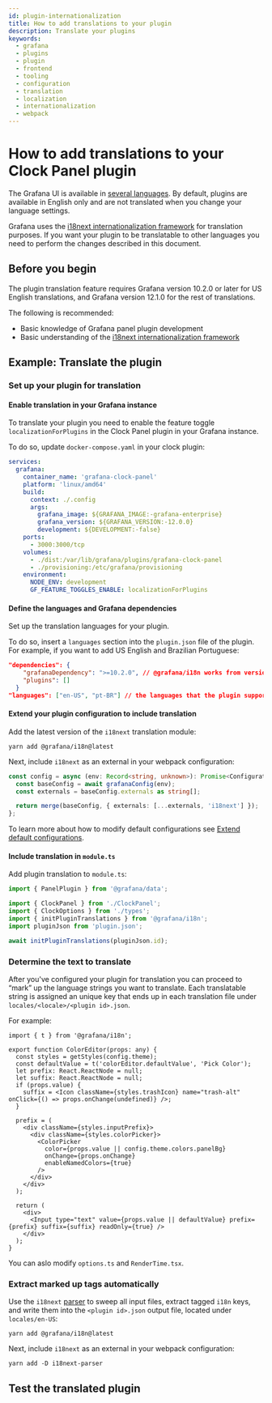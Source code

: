 ```yaml
---
id: plugin-internationalization
title: How to add translations to your plugin
description: Translate your plugins
keywords:
  - grafana
  - plugins
  - plugin
  - frontend
  - tooling
  - configuration
  - translation
  - localization
  - internationalization
  - webpack
---
```


# How to add translations to your Clock Panel plugin

The Grafana UI is available in [several languages](https://grafana.com/docs/grafana/latest/administration/organization-preferences/#change-grafana-language). By default, plugins are available in English only and are not translated when you change your language settings. 

Grafana uses the [i18next internationalization framework](https://www.i18next.com/) for translation purposes. If you want your plugin to be translatable to other languages you need to perform the changes described in this document.  

## Before you begin

The plugin translation feature requires Grafana version 10.2.0 or later for US English translations, and Grafana version 12.1.0 for the rest of translations.

The following is recommended:

* Basic knowledge of Grafana panel plugin development
* Basic understanding of the [i18next internationalization framework](https://www.i18next.com/)

## Example: Translate the plugin

### Set up your plugin for translation

#### Enable translation in your Grafana instance 

To translate your plugin you need to enable the feature toggle `localizationForPlugins` in the Clock Panel plugin in your Grafana instance.

To do so, update `docker-compose.yaml` in your clock plugin:

```yaml title="docker-compose.yaml"
services:
  grafana:
    container_name: 'grafana-clock-panel'
    platform: 'linux/amd64'
    build:
      context: ./.config
      args:
        grafana_image: ${GRAFANA_IMAGE:-grafana-enterprise}
        grafana_version: ${GRAFANA_VERSION:-12.0.0}
        development: ${DEVELOPMENT:-false}
    ports:
      - 3000:3000/tcp
    volumes:
      - ./dist:/var/lib/grafana/plugins/grafana-clock-panel
      - ./provisioning:/etc/grafana/provisioning
    environment:
      NODE_ENV: development
      GF_FEATURE_TOGGLES_ENABLE: localizationForPlugins
```

#### Define the languages and Grafana dependencies

Set up the translation languages for your plugin. 

To do so, insert a `languages` section into the `plugin.json` file of the plugin. For example, if you want to add US English and Brazilian Portuguese:

```json title="plugin.json"
"dependencies": {
    "grafanaDependency": ">=10.2.0", // @grafana/i18n works from version 10.2.0 and higher for en-US translations 
    "plugins": []
  }
"languages": ["en-US", "pt-BR"] // the languages that the plugin supports
```

#### Extend your plugin configuration to include translation

Add the latest version of the `i18next` translation module:

```shell
yarn add @grafana/i18n@latest
```

Next, include `i18next` as an external in your webpack configuration:

```ts
const config = async (env: Record<string, unknown>): Promise<Configuration> => {
  const baseConfig = await grafanaConfig(env);
  const externals = baseConfig.externals as string[];

  return merge(baseConfig, { externals: [...externals, 'i18next'] });
};
```

To learn more about how to modify default configurations see [Extend default configurations](https://grafana.com/developers/plugin-tools/how-to-guides/extend-configurations).

#### Include translation in `module.ts` 

Add plugin translation to `module.ts`: 

```ts
import { PanelPlugin } from '@grafana/data';

import { ClockPanel } from './ClockPanel';
import { ClockOptions } from './types';
import { initPluginTranslations } from '@grafana/i18n';
import pluginJson from 'plugin.json';

await initPluginTranslations(pluginJson.id);
```

### Determine the text to translate

After you've configured your plugin for translation you can proceed to “mark” up the language strings you want to translate. Each translatable string is assigned an unique key that ends up in each translation file under `locales/<locale>/<plugin id>.json`. 

For example:

```tsx title="ColorEditor.tsx"
import { t } from '@grafana/i18n';

export function ColorEditor(props: any) {
  const styles = getStyles(config.theme);
  const defaultValue = t('colorEditor.defaultValue', 'Pick Color');
  let prefix: React.ReactNode = null;
  let suffix: React.ReactNode = null;
  if (props.value) {
    suffix = <Icon className={styles.trashIcon} name="trash-alt" onClick={() => props.onChange(undefined)} />;
  }

  prefix = (
    <div className={styles.inputPrefix}>
      <div className={styles.colorPicker}>
        <ColorPicker
          color={props.value || config.theme.colors.panelBg}
          onChange={props.onChange}
          enableNamedColors={true}
        />
      </div>
    </div>
  );

  return (
    <div>
      <Input type="text" value={props.value || defaultValue} prefix={prefix} suffix={suffix} readOnly={true} />
    </div>
  );
}  
```

You can aslo modify `options.ts` and `RenderTime.tsx`.

### Extract marked up tags automatically

Use the `i18next` [parser](https://github.com/i18next/i18next-parser#readme) to sweep all input files, extract tagged `i18n` keys, and write them into the `<plugin id>.json` output file, located under `locales/en-US`: 

```shell
yarn add @grafana/i18n@latest
```

Next, include `i18next` as an external in your webpack configuration:

```shell
yarn add -D i18next-parser
```

## Test the translated plugin 





